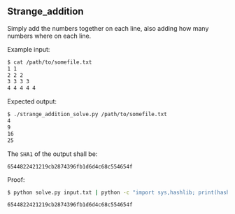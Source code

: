 ## Strange_addition

Simply add the numbers together on each line, also adding how many numbers where on each line. 

Example input:

```bash
$ cat /path/to/somefile.txt
1 1
2 2 2
3 3 3 3
4 4 4 4 4
```

Expected output:

```bash
$ ./strange_addition_solve.py /path/to/somefile.txt
4
9
16
25
```

The `SHA1` of the output shall be:
```
6544822421219cb2874396fb1d6d4c68c554654f
```

Proof:

```bash
$ python solve.py input.txt | python -c "import sys,hashlib; print(hashlib.sha1(sys.stdin.read().strip()).hexdigest())"

6544822421219cb2874396fb1d6d4c68c554654f
```

